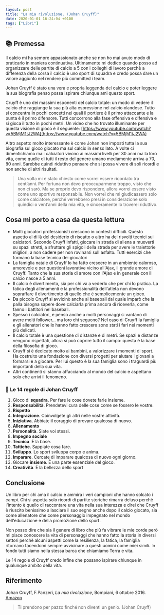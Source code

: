 ```yaml
---
layout: post
title: "La mia rivoluzione. (Johan Cruyff)"
date: 2020-01-01 16:24:04 +0100
tags: ["Libri"]
---
```


## :books: Premessa

Il calcio mi ha sempre appassionato anche se non ho mai avuto modo di praticarlo in maniera continuativa. Ultimamente mi dedico quando posso ad organizzare delle partite di calcio a 5 con i colleghi di lavoro perchè a differenza della corsa il calcio è uno sport di squadra e credo possa dare un valore aggiunto nel rendere più committed i team.

Johan Cruyff è stato una vera e propria leggenda del calcio e poter leggere la sua biografia penso possa ispirare chiunque ami questo sport.

Cruyff è uno dei massimi esponenti del calcio totale: un modo di vedere il calcio che raggiunge la sua più alta espressione nel calcio olandese. Tutto si concentra in pochi concetti nei quali il portiere è il primo attaccante e la punta è il primo difensore. Tutti concorrono alla fase offensiva e difensiva e si gioca il tutto in pochi metri. Un video che ho trovato illuminante per questa visione di gioco è il seguente:
[https://www.youtube.com/watch?v=5BMjM1tJ2WA](https://www.youtube.com/watch?v=5BMjM1tJ2WA)

Altro aspetto molto interessante è come Johan non imposti tutta la sua biografia sul gioco giocato ma sul calcio in senso lato. A volte ci dimentichiamo ma i calciatori vivono ai massimi livelli per 30 anni ma la loro vita, come quelle di tutti il resto del genere umano mediamente arriva a 70, 80 anni. Sarebbe quindi riduttivo pensare che si possa vivere di soli ricordi e non anche di altri risultati.

> Una volta mi è stato chiesto come vorrei essere ricordato tra cent’anni. Per fortuna non devo preoccuparmene troppo, visto che non ci sarò. Ma se proprio devo rispondere, allora vorrei essere visto come uno sportivo responsabile. Non vorrei che mi giudicassero solo come calciatore, perché verrebbero presi in considerazione solo quindici o vent’anni della mia vita, e sinceramente lo troverei riduttivo.

## Cosa mi porto a casa da questa lettura

- Molti giocatori professionisti crescono in contesti difficili. Questo aspetto al di là del desiderio di riscatto o altro ha dei risvolti tecnici sui calciatori. Secondo Cruyff infatti, giocare in strada di allena a muoverti su spazi stretti, a sfruttare gli spigoli della strada per avere le traiettorie migliori, a non cadere per non rovinarsi sull'asfalto. Tutti esercizi che formano la base tecnica dei giocatori
- La famiglia natale di Cruyff lo ha fatto crescere in un ambiente caloroso, amorevole e per questioni lavorative vicino all'Ajax, il grande amore di Cruyff. Tanto che la sua storia di amore con l'Ajax e in generale con il calcio nasce a 5 anni.
- Il calcio è divertimento, sia per chi va a vederlo che per chi lo pratica. La fatica degli allenamenti e la professionalità dell'atleta non devono sopraffare il divertimento di quello che è semplicemente un gioco.
- Da piccolo Cruyff si avvicinò anche al baseball dal quale imparò che la palla bisogna sapere dove calciarla prima ancora di riceverla, come fanno i battitori nel baseball.
- Spesso i calciatori, e penso anche a molti personaggi si vantano di avere molti follower... ma loro chi seguono? Nel caso di Cruyff la famiglia e gli allenatori che lo hanno fatto crescere sono stati i fari nei momenti più delicati.
- Il calcio totale è una questione di distanze e di metri. Se spazi e distanze vengono rispettati, allora si può coprire tutto il campo: questa è la base della filosofia di gioco.
- Cruyff si è dedicato molto ai bambini, a valorizzare i momenti di sport. Ha costruito una fondazione con diversi progetti per aiutare i giovani a formarsi e a giocare. Per lui questo è la sua famiglia sono i traguardi più importanti della sua vita.
- Altri continenti si stanno affacciando al mondo del calcio e aspettano solo che arrivi il fenomeno.

### :scroll: Le 14 regole di Johan Cruyff

1. Gioco di **squadra**. Per fare le cose dovete farle insieme.
2. **Responsabilità**. Prendetevi cura delle cose come se fossero le vostre.
3. **Rispetto**
4. **Integrazione**. Coinvolgete gli altri nelle vostre attività.
5. **Iniziativa**. Abbiate il coraggio di provare qualcosa di nuovo.
6. **Allenamento**
7. **Personalità**. Siate voi stessi.
8. **Impegno sociale**
9. **Tecnica**. È la base.
10. **Tattiche**. Sappiate cosa fare.
11. **Sviluppo**. Lo sport sviluppa corpo e anima.
12. **Imparare**. Cercate di imparare qualcosa di nuovo ogni giorno.
13. Giocare **insieme**. È una parte essenziale del gioco.
14. **Creatività**. È la bellezza dello sport

## Conclusione

Un libro per chi ama il calcio e ammira i veri campioni che hanno solcato i campi. Chi si aspetta solo ricordi di partite storiche rimarrà deluso perchè l'intento è quello di raccontare una vita nella sua interezza e direi che Cruyff è riuscito benissimo a lasciare il suo segno anche dopo il calcio giocato, sia come allenatore che come personaggio impegnato nel mondo dell'educazione e della promozione dello sport.

Non posso dire che sia il genere di libro che più fa vibrare le mie corde però mi piace conoscere la vita di personaggi che hanno fatto la storia in diversi settori perchè alcuni aspetti come la resilienza, la fatica, la famiglia ritornano facendomi sempre avvicinare a questi uomini come miei simili. In fondo tutti siamo nella stessa barca che chiamiamo Terra e vita.

Le 14 regole di Cruyff credo infine che possano ispirare chiunque in qualunque ambito della vita.

## Riferimento

Johan Cruyff, F.Panzeri, _La mia rivoluzione_, Bompiani, 6 ottobre 2016. [Amazon](https://www.amazon.it/mia-rivoluzione-Lautobiografia-Johan-Cruyff-ebook/dp/B01LWPF3AH/ref=tmm_kin_swatch_0?_encoding=UTF8&qid=1573489502&sr=8-1)

> Ti prendono per pazzo finché non diventi un genio. (Johan Cruyff)
